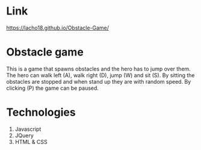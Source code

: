 # Link

https://lacho18.github.io/Obstacle-Game/

# Obstacle game

This is a game that spawns obstacles and the hero has to jump over them.
The hero can walk left (A), walk right (D), jump (W) and sit (S). By sitting the obstacles are stopped and when stand up they are with random speed.
By clicking (P) the game can be paused.

# Technologies

1. Javascript
2. JQuery
3. HTML & CSS
